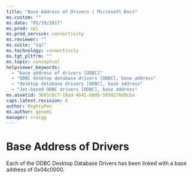 ```yaml
---
title: "Base Address of Drivers | Microsoft Docs"
ms.custom: ""
ms.date: "01/19/2017"
ms.prod: sql
ms.prod_service: connectivity
ms.reviewer: ""
ms.suite: "sql"
ms.technology: connectivity
ms.tgt_pltfrm: ""
ms.topic: conceptual
helpviewer_keywords: 
  - "base address of drivers [ODBC]"
  - "ODBC desktop database drivers [ODBC], base address"
  - "desktop database drivers [ODBC], base address"
  - "Jet-based ODBC drivers [ODBC], base address"
ms.assetid: 3601c0c7-18ad-4b41-b80b-5839276d0cba
caps.latest.revision: 6
author: MightyPen
ms.author: genemi
manager: craigg
---
```

# Base Address of Drivers
Each of the ODBC Desktop Database Drivers has been linked with a base address of 0x04c0000.

